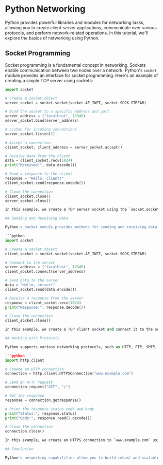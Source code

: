 # Python Networking

Python provides powerful libraries and modules for networking tasks, allowing you to create client-server applications, communicate over various protocols, and perform network-related operations. In this tutorial, we'll explore the basics of networking using Python.

## Socket Programming

Socket programming is a fundamental concept in networking. Sockets enable communication between two nodes over a network. Python's `socket` module provides an interface for socket programming. Here's an example of creating a simple TCP server using sockets:

```python
import socket

# Create a socket object
server_socket = socket.socket(socket.AF_INET, socket.SOCK_STREAM)

# Bind the socket to a specific address and port
server_address = ("localhost", 12345)
server_socket.bind(server_address)

# Listen for incoming connections
server_socket.listen(1)

# Accept a connection
client_socket, client_address = server_socket.accept()

# Receive data from the client
data = client_socket.recv(1024)
print("Received:", data.decode())

# Send a response to the client
response = "Hello, client!"
client_socket.send(response.encode())

# Close the connection
client_socket.close()
server_socket.close()

In this example, we create a TCP server socket using the `socket.socket()` method. We bind the socket to a specific address and port using the `bind()` method. Then, we listen for incoming connections using the `listen()` method. When a client connects, we accept the connection using the `accept()` method. We can then receive data from the client using the `recv()` method and send a response using the `send()` method.

## Sending and Receiving Data

Python's socket module provides methods for sending and receiving data over a network. Here's an example of a TCP client that connects to a server and sends/receives data:

```python
import socket

# Create a socket object
client_socket = socket.socket(socket.AF_INET, socket.SOCK_STREAM)

# Connect to the server
server_address = ("localhost", 12345)
client_socket.connect(server_address)

# Send data to the server
data = "Hello, server!"
client_socket.send(data.encode())

# Receive a response from the server
response = client_socket.recv(1024)
print("Response:", response.decode())

# Close the connection
client_socket.close()

In this example, we create a TCP client socket and connect it to the server using the `connect()` method. We can then send data to the server using the `send()` method and receive a response using the `recv()` method.

## Working with Protocols

Python supports various networking protocols, such as HTTP, FTP, SMTP, and more. There are dedicated libraries and modules available for working with these protocols. For example, the `http.client` module provides functionality for making HTTP requests. Here's an example:

```python
import http.client

# Create an HTTP connection
connection = http.client.HTTPSConnection("www.example.com")

# Send an HTTP request
connection.request("GET", "/")

# Get the response
response = connection.getresponse()

# Print the response status code and body
print("Status:", response.status)
print("Body:", response.read().decode())

# Close the connection
connection.close()

In this example, we create an HTTPS connection to `www.example.com` using the `http.client.HTTPSConnection()` method. We then send an HTTP request using the `request()` method and get the response using the `getresponse()` method. Finally, we can access the response status code and body.

## Conclusion

Python's networking capabilities allow you to build robust and scalable applications that communicate over networks using various protocols. Whether it's creating servers, implementing clients, or working
